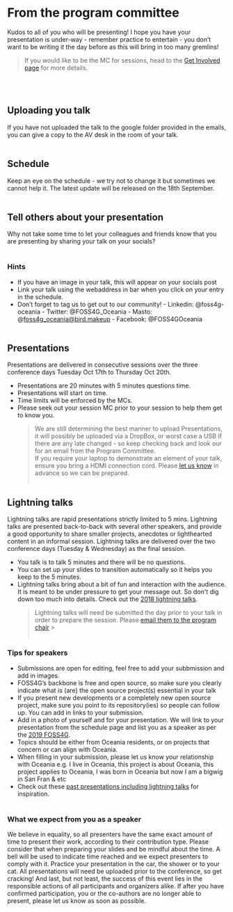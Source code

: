 <!-- page status:
- please review for spelling and syntax
-->

<!-- ### Community Review

Thank-you for helping curate our schedule! The number of votes will help us schedule where we place the talks including the room size i.e. the higher number of votes will go into the main room.

**VOTING HAS NOW CLOSED - Look out for your acceptance email by 30th July!**
<br /><br />

### What happens now?
> - The **FOSS4G 2023 Organising Committee** will now review the votes.
> - Acceptance emails will be sent out to all submissions.
> - You will need to confirm by Thursday 10th August as to whether you will be attending.

<!-- ### How to Vote
You will be asked to register your email address in order to get an email with a link to vote.

Go through each presentation there is a 1 to 3 score:
- 1 = Definitely
- 2 = Probably
- 3 = Not interested


<br />
<StyledButton target="https://talks.osgeo.org/foss4g-sotm-oceania-2023/p/voting/signup/">
    VOTE HERE till Tuesday 25th July
</button>
<br /><br />

# Present
We are pleased to open our Call for Presentations and Workshops. FOSS4G brings geospatial professionals, software developers and users from around the region, for 5 days of workshops, talks and activities.
<br /><br />

> Call for presentations are now CLOSED! We are now in the Voting period.

<br />

## Call for Presentations and Lightning talks

We want you to share your fascinating stories about open source geospatial, open data, and open street map in Oceania. We welcome all levels of expertise, from highly technical to end user, and from academic, professional and community projects, on subjects related to Free and Open Source GIS, Open Street Map, and publication and use of open data. Remember, your talk will need to represent either a project about Oceania, or you yourself are representing the Oceania region. If you reside outside the region, ensure your presentation applies to Oceania's needs.
<br /><br />
- **Presentations** are limited to 20 minutes of content with 5 minutes for questions. Presentations are delivered in consecutive sessions over the three conference days Tuesday Oct 17th to Thursday Oct 20th.
<br /><br />
- **Lightning talks** are rapid presentations strictly limited to 5 mins. Lightning talks are presented back-to-back with several other speakers, and provide a good opportunity to share smaller projects, anecdotes or lighthearted content in an informal session. Lightning talks are delivered over the three conference days Tuesday Oct 17th to Thursday Oct 20th either in final session or during the unconference session on Wednesday morning.
<br /><br />
**All applications must be received by midnight 14th July (NZ Standard Time).**
Once community voting has been completed, successful applications will be notified in the first week of August. If you are successful in your application, you will still need to purchase a conference ticket and hopefully you get in before the early-bird tickets close!
<br /><br />

<br />
<StyledButton target="https://talks.osgeo.org/foss4g-sotm-oceania-2023/cfp">
    Review your presentation or lightning talk
</button>

<br /><br />

the workshop link below will need to be updated
> For more information on **Workshops** check [here](workshops)
-->

<br /><br />

# From the program committee

Kudos to all of you who will be presenting! I hope you have your presentation is under-way - remember practice to entertain - you don’t want to be writing it the day before as this will bring in too many gremlins! <br />

> If you would like to be the MC for sessions, head to the [Get Involved page](https://2024.foss4g-oceania.orgprogram/get-involved) for more details.

<br /><br />

## Uploading you talk

If you have not uploaded the talk to the google folder provided in the emails, you can give a copy to the AV desk in the room of your talk.
<br /><br />

## Schedule

Keep an eye on the schedule - we try not to change it but sometimes we cannot help it.
The latest update will be released on the 18th September.
<br /><br />

## Tell others about your presentation

Why not take some time to let your colleagues and friends know that you are presenting by sharing your talk on your socials?
<br /><br />

### Hints

- If you have an image in your talk, this will appear on your socials post
- Link your talk using the webaddress in bar when you click on your entry in the schedule.
- Don’t forget to tag us to get out to our community! - Linkedin: @foss4g-oceania - Twitter: @FOSS4G_Oceania - Masto: @foss4g_oceania@bird.makeup - Facebook: @FOSS4GOceania
  <br /><br />

## Presentations

Presentations are delivered in consecutive sessions over the three conference days Tuesday Oct 17th to Thursday Oct 20th.

- Presentations are 20 minutes with 5 minutes questions time.
- Presentations will start on time.
- Time limits will be enforced by the MCs.
- Please seek out your session MC prior to your session to help them get to know you.<br />
  > We are still determining the best manner to upload Presentations, it will possibly be uploaded via a DropBox, or worst case a USB if there are any late changed - so keep checking back and look our for an email from the Program Committee. <br />
  > If you require your laptop to demonstrate an element of your talk, ensure you bring a HDMI connection cord. Please [let us know](mailto:program@foss4g.org) in advance so we can be prepared.
  > <br /><br />

## Lightning talks

Lightning talks are rapid presentations strictly limited to 5 mins. Lightning talks are presented back-to-back with several other speakers, and provide a good opportunity to share smaller projects, anecdotes or lighthearted content in an informal session. Lightning talks are delivered over the two conference days (Tuesday & Wednesday) as the final session.

- You talk is to talk 5 minutes and there will be no questions.
- You can set up your slides to transition automatically so it helps you keep to the 5 minutes.
- Lightning talks bring about a bit of fun and interaction with the audience. It is meant to be under pressure to get your message out. So don't dig down too much into details. Check out the [2018 lightning talks](https://www.youtube.com/watch?v=WPJC0VDceMk).<br />
  > Lightning talks will need be submitted the day prior to your talk in order to prepare the session. Please [email them to the program chair](mailto:program@foss4g.org) > <br /><br />

### Tips for speakers

<!-- The OSGeo community is characterized for its dynamic way of growing and we are proud of welcoming a variety of voices and ideas. If you are considering sending a proposal to our call for papers, consider the following: -->

- Submissions are open for editing, feel free to add your subbmission and add in images. <!--once they have been accepted. Until then, you cannot edit your submission. If you would like to update it in the meantime, please email the [program coordinator](mailto:program@foss4g.org?subject=[Submission]).-->
- FOSS4G’s backbone is free and open source, so make sure you clearly indicate what is (are) the open source project(s) essential in your talk
- If you present new developments or a completely new open source project, make sure you point to its repository(ies) so people can follow up. You can add in links to your submission.
- Add in a photo of yourself and for your presentation. We will link to your presentation from the schedule page and list you as a speaker as per the [2019 FOSS4G](https://2019.foss4g-oceania.org/speakers/).
- Topics should be either from Oceania residents, or on projects that concern or can align with Oceania.
- When filling in your submission, please let us know your relationship with Oceania e.g. I live in Oceania, this project is about Oceania, this project applies to Oceania, I was born in Oceania but now I am a bigwig in San Fran & etc
- Check out these [past presentations including lightning talks](https://www.youtube.com/@foss4gsotmoceania433/videos) for inspiration.
  <br /><br />

### What we expect from you as a speaker

We believe in equality, so all presenters have the same exact amount of time to present their work, according to their contribution type. Please consider that when preparing your slides and be mindful about the time. A bell will be used to indicate time reached and we expect presenters to comply with it. Practice your presentation in the car, the shower or to your cat. All presentations will need be uploaded prior to the conference, so get cracking!
And last, but not least, the success of this event lies in the responsible actions of all participants and organizers alike. If after you have confirmed participation, you or the co-authors are no longer able to present, please let us know as soon as possible.
<br /><br />
